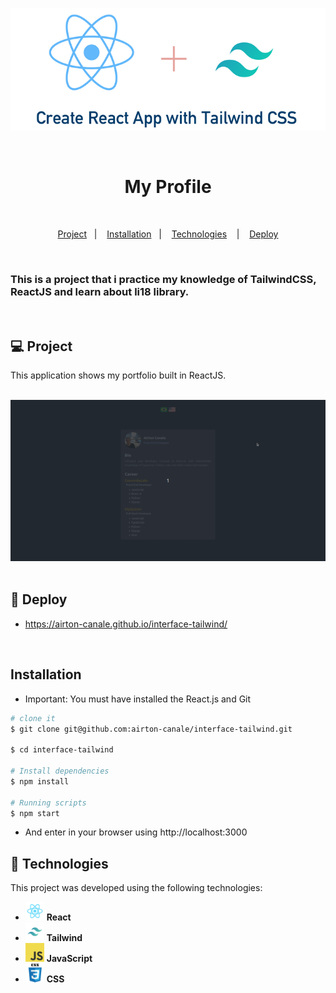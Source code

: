 <p align="center">
<img margin-left= "300px" src="./github/banner.png" alt="Banner">
</p>
<br>
<h1 align="center"><strong>My Profile</strong></h1>
<br>
<p align="center">
  <a href="#-project">Project</a>&nbsp;&nbsp;&nbsp;|&nbsp;&nbsp;&nbsp;
  <a href="#installation">Installation</a>&nbsp;&nbsp;&nbsp;|&nbsp;&nbsp;&nbsp;
  <a href="#-technologies">Technologies</a>
  &nbsp;&nbsp;&nbsp;|&nbsp;&nbsp;&nbsp;
  <a href="#Deploy">Deploy</a>
</p>

<br>

### This is a project that i practice my knowledge of TailwindCSS, ReactJS and learn about li18 library.

<br>

## 💻 Project


<p>This application shows my portfolio built in ReactJS.</p>

<br>
<img src="./github/interface.gif" alt="Readme Gif">
<br>
<br>

## 🚀 Deploy
 -  https://airton-canale.github.io/interface-tailwind/
<br>

## Installation

- Important: You must have installed the React.js and Git

```bash
# clone it
$ git clone git@github.com:airton-canale/interface-tailwind.git

$ cd interface-tailwind

# Install dependencies
$ npm install

# Running scripts
$ npm start
```
- And enter in your browser using http://localhost:3000


## 🚀 Technologies

This project was developed using the following technologies:

- <img height="30" src="https://raw.githubusercontent.com/github/explore/80688e429a7d4ef2fca1e82350fe8e3517d3494d/topics/react/react.png"> **React**
- <img height="30" src="https://raw.githubusercontent.com/github/explore/80688e429a7d4ef2fca1e82350fe8e3517d3494d/topics/tailwind/tailwind.png"> **Tailwind**
- <img height="30" src="https://raw.githubusercontent.com/github/explore/80688e429a7d4ef2fca1e82350fe8e3517d3494d/topics/javascript/javascript.png">  **JavaScript**
- <img height="30" src="https://raw.githubusercontent.com/github/explore/80688e429a7d4ef2fca1e82350fe8e3517d3494d/topics/css/css.png"> **CSS**

